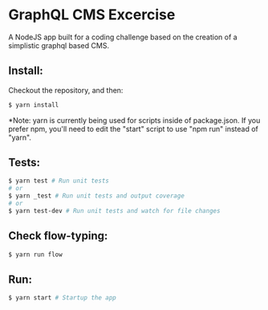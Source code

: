 # GraphQL CMS Excercise
A NodeJS app built for a coding challenge based on the creation of a simplistic graphql based CMS.

## Install:
Checkout the repository, and then:
```bash
$ yarn install
```
*Note: yarn is currently being used for scripts inside of package.json. If you prefer npm, you'll need to edit the "start" script to use "npm run" instead of "yarn".

## Tests:
```bash
$ yarn test # Run unit tests
# or
$ yarn _test # Run unit tests and output coverage
# or
$ yarn test-dev # Run unit tests and watch for file changes
```

## Check flow-typing:
```bash
$ yarn run flow 
```

## Run:
```bash
$ yarn start # Startup the app
```
